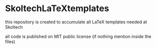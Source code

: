 # SkoltechLaTeXtemplates
this repository is created to accumulate all LaTeX templates needed at Skoltech

all code is published on MIT public license (if nothing mention inside the files)
